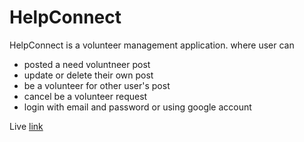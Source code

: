 # HelpConnect

HelpConnect is a volunteer management application. where user can

- posted a need voluntneer post
- update or delete their own post
- be a volunteer for other user's post
- cancel be a volunteer request
- login with email and password or using google account

Live [link](https://assignment11-c9a59.web.app/)
